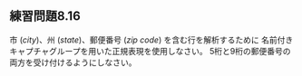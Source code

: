 ## 練習問題8.16

市 (*city*)、州 (*state*)、郵便番号 (*zip code*) を含む行を解析するために
名前付きキャプチャグループを用いた正規表現を使用しなさい。
5桁と9桁の郵便番号の両方を受け付けるようにしなさい。
